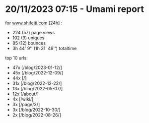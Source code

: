 # 20/11/2023 07:15 - Umami report
for www.shifeiti.com [24h] :

 - 224 (57) page views
 - 102 (9) uniques
 - 85 (12) bounces
 - 3h 44' 9'' (1h 31' 49'') totaltime


top 10 urls:
 - 47x [/blog/2023-01-12/]
 - 45x [/blog/2022-12-09/]
 - 44x [/]
 - 31x [/blog/2022-12-22/]
 - 13x [/blog/2022-05-07/]
 - 12x [/about/]
 - 4x [/wiki/]
 - 3x [/page/3/]
 - 3x [/blog/2022-10-30/]
 - 2x [/blog/2022-08-26/]


